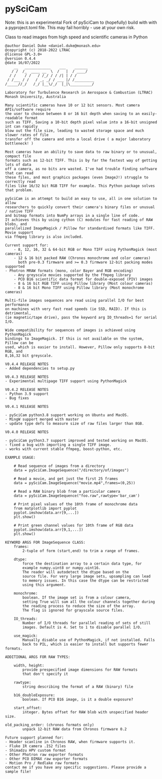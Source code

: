# pySciCam

Note: this is an experimental Fork of pySciCam to (hopefully) build with
with a pyproject.toml file. This may fail horribly - use at your own risk. 


Class to read images from high speed and scientific cameras in Python
    
    @author Daniel Duke <daniel.duke@monash.edu>
    @copyright (c) 2018-2022 LTRAC
    @license GPL-3.0+
    @version 0.4.4
    @date 16/07/2022
        __   ____________    ___    ______    
       / /  /_  ____ __  \  /   |  / ____/    
      / /    / /   / /_/ / / /| | / /         
     / /___ / /   / _, _/ / ___ |/ /_________ 
    /_____//_/   /_/ |__\/_/  |_|\__________/ 

    Laboratory for Turbulence Research in Aerospace & Combustion (LTRAC)
    Monash University, Australia

    Many scientific cameras have 10 or 12 bit sensors. Most camera APIs/software require
    the user to choose between 8 or 16 bit depth when saving to an easily-readable format
    such as TIFF. Saving a 10-bit depth pixel value into a 16-bit unsigned int can rapidly
    blow out the file size, leading to wasted storage space and much slower rates of file
    transfer off the camera and onto a local drive ( a major laboratory bottleneck! )  

    Most cameras have an ability to save data to raw binary or to unusual, compact file
    formats such as 12-bit TIFF. This is by far the fastest way of getting lots of data
    off a camera, as no bits are wasted. I've had trouble finding software that can read 
    these files, and most graphics packages (even ImageJ!) struggle to correctly read
    files like 16/32 bit RGB TIFF for example. This Python package solves that problem.
    
    pySciCam is an attempt to build an easy to use, all in one solution to allow
    researchers to quickly convert their camera's binary files or unusual / native TIFF
    and bitmap formats into NumPy arrays in a single line of code.
    It achieves this by using cython (C) modules for fast reading of RAW blobs, and
    parallelized ImageMagick / Pillow for standardised formats like TIFF. Movie support
    via ffmpeg library is also included.
    
    Current support for:
        - 8, 12, 16, 32 & 64-bit RGB or Mono TIFF using PythonMagick (most cameras)
        - 12 & 16 bit packed RAW (Chronos monochrome and color cameras)
          both pre-0.3 firmware and >= 0.3 firmware 12-bit packing modes supported
	- Photron MRAW formats (mono, color Bayer and RGB encoding)
        - Any greyscale movies supported by the ffmpeg library
        - PCO B16 scientific data format for double-exposed (PIV) images
        - 8 & 16 bit RGB TIFF using Pillow library (Most colour cameras)
        - 8 & 16 bit Mono TIFF using Pillow library (Most monochrome cameras)
    
    Multi-file images sequences are read using parallel I/O for best performance
    on machines with very fast read speeds (ie SSD, RAID). If this is detrimental,
    (ie magnetic/tape drive), pass the keyword arg IO_threads=1 for serial I/O.
    
    Wide compatibility for sequences of images is achieved using PythonMagick
    bindings to ImageMagick. If this is not available on the system, Pillow can be
    used, which is easier to install. However, Pillow only supports 8-bit RGB, and
    8,16,32 bit greyscale.
    
    V0.4.4 RELEASE NOTES
    - Added dependencies to setup.py

    V0.4.3 RELEASE NOTES
    - Experimental multipage TIFF support using PythonMagick

    V0.4.2 RELEASE NOTES
    - Python 3.9 support
    - Bug fixes

    V0.4.1 RELEASE NOTES

    - pySciCam python3.8 support working on Ubuntu and MacOS.
    - MingW support merged with master
    - update type defs to measure size of raw files larger than 8GB.

    V0.4.0 RELEASE NOTES

    - pySciCam python3.7 support improved and tested working on MacOS.
    - fixed a bug with importing a single TIFF image.
    - works with current stable ffmpeg, boost-python, etc.
    
    EXAMPLE USAGE:
    
        # Read sequence of images from a directory
        data = pySciCam.ImageSequence("/directory/of/images")
        
        # Read a movie, and get just the first 25 frames
        data = pySciCam.ImageSequence("movie.mp4",frames=(0,25))
        
        # Read a RAW binary blob from a particular camera
        data = pySciCam.ImageSequence("foo.raw",rawtype='bar_cam')
        
        # Print pixel values of the 10th frame of monochrome data
        from matplotlib import pyplot
        pyplot.imshow(data.arr[9,...])
        plt.show()
        
        # Print green channel values for 10th frame of RGB data
        pyplot.imshow(data.arr[9,1,...])
        plt.show()
        
    KEYWORD ARGS FOR ImageSequence CLASS:
        frames:
            2-tuple of form (start,end) to trim a range of frames.
        
        dtype:
            force the destination array to a certain data type, for
            example numpy.uint8 or numpy.uint16.
            The reader will autodetect the dtype based on the
            source file. For very large image sets, upsampling can lead
            to memory issues. In this case the dtype can be restricted
            using this argument.
        
        monochrome:
            boolean. If the image set is from a colour camera,
            setting True will sum all the colour channels together during
            the reading process to reduce the size of the array.
            The flag is ignored for grayscale source files.

        IO_threads:
            Number of I/O threads for parallel reading of sets of still
            images. Default is 4. Set to 1 to disable parallel I/O.
            
        use_magick:
            Manually disable use of PythonMagick, if not installed. Falls
            back to PIL, which is easier to install but supports fewer formats.
            
    ADDITIONAL ARGS FOR RAW TYPES:
    
        width, height:
            provide prespecified image dimensions for RAW formats
            that don't specify it
            
        rawtype:
            string describing the format of a RAW (binary) file
            
        b16_doubleExposure:
            boolean. If PCO B16 image, is it a double exposure?
            
        start_offset:
            integer. Bytes offset for RAW blob with unspecified header size.

	old_packing_order: (chronos formats only)
            unpack 12-bit RAW data from Chronos firmware 0.2
    
    Future support planned for:
    - Header scanline in Chronos RAW, when firmware supports it.
    - Fluke IR camera .IS2 files
    - Shimadzu HPV custom format
    - Other Photron raw exporter formats
    - Other PCO DIMAX raw exporter formats
    - Motion Pro / Redlake raw formats
    contact me if you have any specific suggestions. Please provide a sample file!

    
